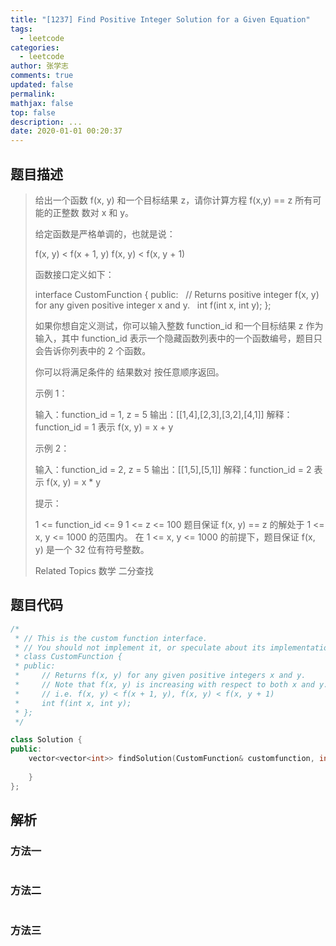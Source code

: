 ```yaml
---
title: "[1237] Find Positive Integer Solution for a Given Equation"
tags:
  - leetcode
categories:
  - leetcode
author: 张学志
comments: true
updated: false
permalink:
mathjax: false
top: false
description: ...
date: 2020-01-01 00:20:37
---
```


## 题目描述

> 给出一个函数 f(x, y) 和一个目标结果 z，请你计算方程 f(x,y) == z 所有可能的正整数 数对 x 和 y。 
> 
> 给定函数是严格单调的，也就是说： 
> 
> 
> f(x, y) < f(x + 1, y) 
> f(x, y) < f(x, y + 1) 
> 
> 
> 函数接口定义如下： 
> 
> interface CustomFunction {
> public:
>   // Returns positive integer f(x, y) for any given positive integer x and y.
>   int f(int x, int y);
> };
> 
> 
> 如果你想自定义测试，你可以输入整数 function_id 和一个目标结果 z 作为输入，其中 function_id 表示一个隐藏函数列表中的一个函数编号，题目只会告诉你列表中的 2 个函数。 
> 
> 你可以将满足条件的 结果数对 按任意顺序返回。 
> 
> 
> 
> 示例 1： 
> 
> 输入：function_id = 1, z = 5
> 输出：[[1,4],[2,3],[3,2],[4,1]]
> 解释：function_id = 1 表示 f(x, y) = x + y 
> 
> 示例 2： 
> 
> 输入：function_id = 2, z = 5
> 输出：[[1,5],[5,1]]
> 解释：function_id = 2 表示 f(x, y) = x * y
> 
> 
> 
> 
> 提示： 
> 
> 
> 1 <= function_id <= 9 
> 1 <= z <= 100 
> 题目保证 f(x, y) == z 的解处于 1 <= x, y <= 1000 的范围内。 
> 在 1 <= x, y <= 1000 的前提下，题目保证 f(x, y) 是一个 32 位有符号整数。 
> 
> Related Topics 数学 二分查找

## 题目代码

```cpp
/*
 * // This is the custom function interface.
 * // You should not implement it, or speculate about its implementation
 * class CustomFunction {
 * public:
 *     // Returns f(x, y) for any given positive integers x and y.
 *     // Note that f(x, y) is increasing with respect to both x and y.
 *     // i.e. f(x, y) < f(x + 1, y), f(x, y) < f(x, y + 1)
 *     int f(int x, int y);
 * };
 */

class Solution {
public:
    vector<vector<int>> findSolution(CustomFunction& customfunction, int z) {
        
    }
};
```

## 解析

### 方法一

```cpp

```

### 方法二

```cpp

```

### 方法三

```cpp

```

